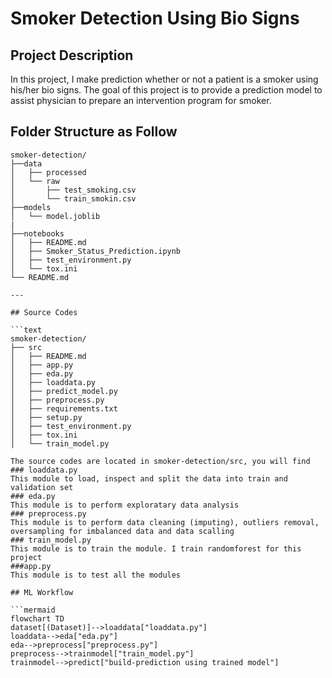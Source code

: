 # Smoker Detection Using Bio Signs
## Project Description
In this project, I make prediction whether or not a patient is a smoker using his/her bio signs. The goal of this project is to provide a prediction model to assist physician to prepare an intervention program for smoker.
## Folder Structure as Follow
```text
smoker-detection/
├──data
│   ├── processed
│   └── raw
│       ├── test_smoking.csv
│       └── train_smokin.csv
├──models
│   └── model.joblib
|
├──notebooks
│   ├── README.md
│   ├── Smoker_Status_Prediction.ipynb
│   ├── test_environment.py
│   └── tox.ini
└── README.md

---

## Source Codes

```text
smoker-detection/
├── src
│   ├── README.md
│   ├── app.py
│   ├── eda.py
│   ├── loaddata.py
│   ├── predict_model.py
│   ├── preprocess.py
│   ├── requirements.txt
│   ├── setup.py
│   ├── test_environment.py
│   ├── tox.ini
│   └── train_model.py

The source codes are located in smoker-detection/src, you will find
### loaddata.py
This module to load, inspect and split the data into train and validation set
### eda.py
This module is to perform exploratary data analysis
### preprocess.py
This module is to perform data cleaning (imputing), outliers removal, oversampling for imbalanced data and data scalling
### train_model.py
This module is to train the module. I train randomforest for this project
###app.py
This module is to test all the modules

## ML Workflow

```mermaid
flowchart TD
dataset[(Dataset)]-->loaddata["loaddata.py"]
loaddata-->eda["eda.py"]
eda-->preprocess["preprocess.py"]
preprocess-->trainmodel["train_model.py"]
trainmodel-->predict["build-prediction using trained model"]


 ```
